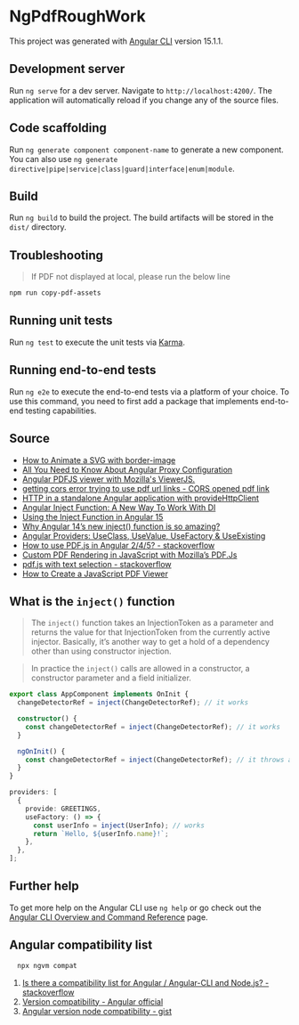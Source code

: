 # NgPdfRoughWork

This project was generated with [Angular CLI](https://github.com/angular/angular-cli) version 15.1.1.

## Development server

Run `ng serve` for a dev server. Navigate to `http://localhost:4200/`. The application will automatically reload if you change any of the source files.

## Code scaffolding

Run `ng generate component component-name` to generate a new component. You can also use `ng generate directive|pipe|service|class|guard|interface|enum|module`.

## Build

Run `ng build` to build the project. The build artifacts will be stored in the `dist/` directory.

## Troubleshooting

> If PDF not displayed at local, please run the below line

```bash
npm run copy-pdf-assets
```

## Running unit tests

Run `ng test` to execute the unit tests via [Karma](https://karma-runner.github.io).

## Running end-to-end tests

Run `ng e2e` to execute the end-to-end tests via a platform of your choice. To use this command, you need to first add a package that implements end-to-end testing capabilities.

## Source

- [How to Animate a SVG with border-image](https://css-tricks.com/how-to-animate-a-svg-with-border-image/)
- [All You Need to Know About Angular Proxy Configuration](https://javascript.plainenglish.io/all-you-need-to-know-about-angular-proxy-configuration-a1aeb2d8c86)
- [Angular PDFJS viewer with Mozilla's ViewerJS.](https://github.com/intbot/ng2-pdfjs-viewer)
- [getting cors error trying to use pdf url links - CORS opened pdf link](https://github.com/FranckFreiburger/vue-pdf/issues/273#issuecomment-838953439)
- [HTTP in a standalone Angular application with provideHttpClient](https://blog.ninja-squad.com/2022/11/09/angular-http-in-standalone-applications/)
- [Angular Inject Function: A New Way To Work With DI](https://www.henriquecustodia.dev/posts/angular-inject-function:-a-new-way-to-work-with-di/)
- [Using the Inject Function in Angular 15](https://www.danywalls.com/using-the-inject-function-in-angular-15)
- [Why Angular 14’s new inject() function is so amazing?](https://codereacter.medium.com/why-angular-14s-new-inject-function-is-so-amazing-ac281e7148d1)
- [Angular Providers: UseClass, UseValue, UseFactory & UseExisting](https://www.tektutorialshub.com/angular/angular-providers/)
- [How to use PDF.js in Angular 2/4/5? - stackoverflow](https://stackoverflow.com/questions/49548288/how-to-use-pdf-js-in-angular-2-4-5)
- [Custom PDF Rendering in JavaScript with Mozilla’s PDF.Js](https://www.sitepoint.com/custom-pdf-rendering/)
- [pdf.js with text selection - stackoverflow](https://stackoverflow.com/questions/33063213/pdf-js-with-text-selection)
- [How to Create a JavaScript PDF Viewer](https://code.tutsplus.com/tutorials/how-to-create-a-pdf-viewer-in-javascript--cms-32505)

## What is the `inject()` function

> The `inject()` function takes an InjectionToken as a parameter and returns the value for that InjectionToken from the currently active injector. Basically, it’s another way to get a hold of a dependency other than using constructor injection.

> In practice the `inject()` calls are allowed in a constructor, a constructor parameter and a field initializer.

```typescript
export class AppComponent implements OnInit {
  changeDetectorRef = inject(ChangeDetectorRef); // it works

  constructor() {
    const changeDetectorRef = inject(ChangeDetectorRef); // it works
  }

  ngOnInit() {
    const changeDetectorRef = inject(ChangeDetectorRef); // it throws an error
  }
}
```

```typescript
providers: [
  {
    provide: GREETINGS,
    useFactory: () => {
      const userInfo = inject(UserInfo); // works
      return `Hello, ${userInfo.name}!`;
    },
  },
];
```

## Further help

To get more help on the Angular CLI use `ng help` or go check out the [Angular CLI Overview and Command Reference](https://angular.io/cli) page.

## Angular compatibility list

```bash
  npx ngvm compat
```

1. [Is there a compatibility list for Angular / Angular-CLI and Node.js? - stackoverflow](https://stackoverflow.com/questions/60248452/is-there-a-compatibility-list-for-angular-angular-cli-and-node-js)
2. [Version compatibility - Angular official](https://angular.io/guide/versions)
3. [Angular version node compatibility - gist](https://gist.github.com/LayZeeDK/c822cc812f75bb07b7c55d07ba2719b3)
